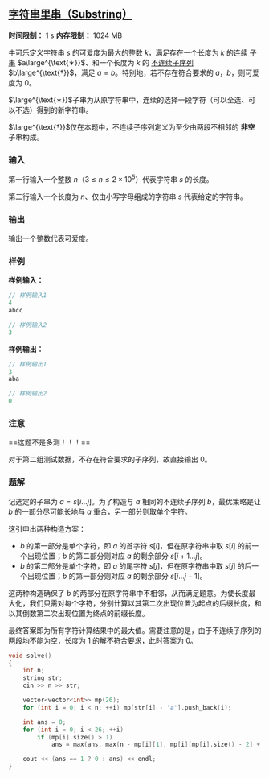 ## [字符串里串（Substring）](https://ac.nowcoder.com/acm/contest/95334/D)

**时间限制：** 1 s
**内存限制：** 1024 MB



牛可乐定义字符串 $s$ 的可爱度为最大的整数 $k$，满足存在一个长度为 $k$ 的连续 <u>子串</u> $a\large^{\text{∗}}$、和一个长度为 $k$ 的 <u>不连续子序列</u> $b\large^{\text{†}}$，满足 $a=b$。特别地，若不存在符合要求的 $a$，$b$，则可爱度为 $0$。



$\large^{\text{∗}}$子串为从原字符串中，连续的选择一段字符（可以全选、可以不选）得到的新字符串。  

$\large^{\text{†}}$仅在本题中，不连续子序列定义为至少由两段不相邻的 **非空** 子串构成。







### 输入
  
第一行输入一个整数 $n$（$3 \le n \le 2 \times 10^5$）代表字符串 $s$ 的长度。

第二行输入一个长度为 $n$、仅由小写字母组成的字符串 $s$ 代表给定的字符串。





### 输出

输出一个整数代表可爱度。





### 样例

**样例输入：**

```cpp
// 样例输入1
4
abcc

// 样例输入2
3
```



**样例输出：**

```cpp
// 样例输出1
3
aba

// 样例输出2
0
```





### 注意
  
==这题不是多测！！！==

对于第二组测试数据，不存在符合要求的子序列，故直接输出 $0$。





### 题解

记选定的子串为 $a=s[i \dots j]$。为了构造与 $a$ 相同的不连续子序列 $b$，最优策略是让 $b$ 的一部分尽可能长地与 $a$ 重合，另一部分则取单个字符。

这引申出两种构造方案：
*   $b$ 的第一部分是单个字符，即 $a$ 的首字符 $s[i]$，但在原字符串中取 $s[i]$ 的前一个出现位置；$b$ 的第二部分则对应 $a$ 的剩余部分 $s[i+1 \dots j]$。
*   $b$ 的第二部分是单个字符，即 $a$ 的尾字符 $s[j]$，但在原字符串中取 $s[j]$ 的后一个出现位置；$b$ 的第一部分则对应 $a$ 的剩余部分 $s[i \dots j-1]$。

这两种构造确保了 $b$ 的两部分在原字符串中不相邻，从而满足题意。为使长度最大化，我们只需对每个字符，分别计算以其第二次出现位置为起点的后缀长度，和以其倒数第二次出现位置为终点的前缀长度。

最终答案即为所有字符计算结果中的最大值。需要注意的是，由于不连续子序列的两段均不能为空，长度为 $1$ 的解不符合要求，此时答案为 $0$。



```cpp
void solve()  
{  
    int n;  
    string str;  
    cin >> n >> str;  

    vector<vector<int>> mp(26);  
    for (int i = 0; i < n; ++i) mp[str[i] - 'a'].push_back(i);  

    int ans = 0;  
    for (int i = 0; i < 26; ++i)  
        if (mp[i].size() > 1)  
            ans = max(ans, max(n - mp[i][1], mp[i][mp[i].size() - 2] + 1));  

    cout << (ans == 1 ? 0 : ans) << endl;  
}
```